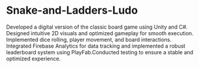 # Snake-and-Ladders-Ludo
Developed a digital version of the classic board game using Unity and C#. Designed intuitive 2D visuals and optimized gameplay for smooth execution. Implemented dice rolling, player movement, and board interactions. Integrated Firebase Analytics for data tracking and implemented a robust leaderboard system using PlayFab.Conducted testing to ensure a stable and optimized experience.
